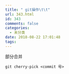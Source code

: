 ```yaml
---
title: " git操作\t\t"
url: 343.html
id: 343
comments: false
categories:
  - 未分类
date: 2018-08-22 17:01:48
tags:
---
```


部分合并

    git cherry-pick <commit 号>